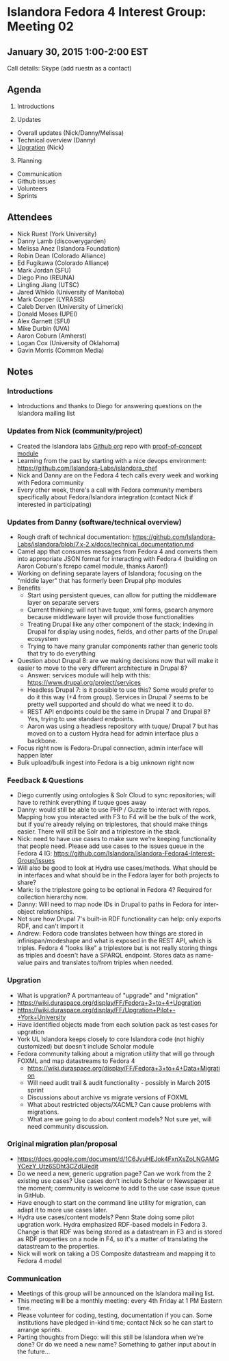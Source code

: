 # Islandora Fedora 4 Interest Group: Meeting 02

## January 30, 2015 1:00-2:00 EST

Call details: Skype (add ruestn as a contact)

## Agenda

1. Introductions

2. Updates
  * Overall updates (Nick/Danny/Melissa)
  * Technical overview (Danny)
  * [Upgration](https://wiki.duraspace.org/display/FF/Upgration+Pilot+-+York+University) (Nick)
  
3. Planning
  * Communication
  * Github issues
  * Volunteers
  * Sprints

## Attendees

* Nick Ruest (York University)
* Danny Lamb (discoverygarden)
* Melissa Anez (Islandora Foundation)
* Robin Dean (Colorado Alliance)
* Ed Fugikawa (Colorado Alliance)
* Mark Jordan (SFU)
* Diego Pino (REUNA)
* Lingling Jiang (UTSC)
* Jared Whiklo (University of Manitoba)
* Mark Cooper (LYRASIS)
* Caleb Derven (University of Limerick)
* Donald Moses (UPEI)
* Alex Garnett (SFU)
* Mike Durbin (UVA)
* Aaron Coburn (Amherst)
* Logan Cox (University of Oklahoma)
* Gavin Morris (Common Media)

## Notes

### Introductions
  * Introductions and thanks to Diego for answering questions on the Islandora mailing list

### Updates from Nick (community/project)
  * Created the Islandora labs [Github org](https://github.com/islandora-labs/) repo with [proof-of-concept module](https://github.com/islandora-labs/islandora) 
  * Learning from the past by starting with a nice devops environment: https://github.com/Islandora-Labs/islandora_chef
  * Nick and Danny are on the Fedora 4 tech calls every week and working with Fedora community
  * Every other week, there's a call with Fedora community members specifically about Fedora/Islandora integration (contact Nick if interested in participating)

### Updates from Danny (software/technical overview)
  * Rough draft of technical documentation: https://github.com/Islandora-Labs/islandora/blob/7.x-2.x/docs/technical_documentation.md
  * Camel app that consumes messages from Fedora 4 and converts them into appropriate JSON format for interacting with Fedora 4 (building on Aaron Coburn's fcrepo camel module, thanks Aaron!)
  * Working on defining separate layers of Islandora; focusing on the "middle layer" that has formerly been Drupal php modules
  * Benefits
    * Start using persistent queues, can allow for putting the middleware layer on separate servers 
    * Current thinking: will not have tuque, xml forms, gsearch anymore because middleware layer will provide those functionalities
    * Treating Drupal like any other component of the stack; indexing in Drupal for display using nodes, fields, and other parts of the Drupal ecosystem
    * Trying to have many granular components rather than generic tools that try to do everything
  * Question about Drupal 8: are we making decisions now that will make it easier to move to the very different architecture in Drupal 8?
    * Answer: services module will help with this: https://www.drupal.org/project/services
    * Headless Drupal 7: is it possible to use this? Some would prefer to do it this way (+4 from group). Services in Drupal 7 seems to be pretty well supported and should do what we need it to do. 
    * REST API endpoints could be the same in Drupal 7 and Drupal 8? Yes, trying to use standard endpoints.
    * Aaron was using a headless repository with tuque/ Drupal 7 but has moved on to a custom Hydra head for admin interface plus a backbone. 
  * Focus right now is Fedora-Drupal connection, admin interface will happen later
  * Bulk upload/bulk ingest into Fedora is a big unknown right now

### Feedback & Questions
  * Diego currently using ontologies & Solr Cloud to sync repositories; will have to rethink everything if tuque goes away
  * Danny: would still be able to use PHP / Guzzle to interact with repos. Mapping how you interacted with F3 to F4 will be the bulk of the work, but if you're already relying on triplestores, that should make things easier. There will still be Solr and a triplestore in the stack. 
  * Nick: need to have use cases to make sure we're keeping functionality that people need. Please add use cases to the issues queue in the Fedora 4 IG: https://github.com/Islandora/Islandora-Fedora4-Interest-Group/issues
  * Will also be good to look at Hydra use cases/methods. What should be in interfaces and what should be in the Fedora layer for both projects to share?
  * Mark: Is the triplestore going to be optional in Fedora 4? Required for collection hierarchy now.
  * Danny: Will need to map node IDs in Drupal to paths in Fedora for inter-object relationships.
  * Not sure how Drupal 7's built-in RDF functionality can help: only exports RDF, and can't import it
  * Andrew: Fedora code translates between how things are stored in infinispan/modeshape and what is exposed in the REST API, which is triples. Fedora 4 "looks like" a triplestore but is not really storing things as triples and doesn't have a SPARQL endpoint. Stores data as name-value pairs and translates to/from triples when needed.

### Upgration
* What is upgration? A portmanteau of "upgrade" and "migration" 
* https://wiki.duraspace.org/display/FF/Fedora+3+to+4+Upgration
* https://wiki.duraspace.org/display/FF/Upgration+Pilot+-+York+University
* Have identified objects made from each solution pack as test cases for upgration
* York UL Islandora keeps closely to core Islandora code (not highly customized) but doesn't include Scholar module
* Fedora community talking about a migration utility that will go through FOXML and map datastreams to Fedora 4
  * https://wiki.duraspace.org/display/FF/Fedora+3+to+4+Data+Migration  
  * Will need audit trail & audit functionality - possibly in March 2015 sprint
  * Discussions about archive vs migrate versions of FOXML
  * What about restricted objects/XACML? Can cause problems with migrations.
  * What are we going to do about content models? Not sure yet, will need community discussion.

### Original migration plan/proposal
* https://docs.google.com/document/d/1C6JvuHEJok4FxnXsZoLNGAMGYCezY_Utz6SDht3CZdU/edit
* Do we need a new, generic upgration page? Can we work from the 2 existing use cases? Use cases don't include Scholar or Newspaper at the moment; community is welcome to add to the use case issue queue in GitHub. 
* Have enough to start on the command line utility for migration, can adapt it to more use cases later.
* Hydra use cases/content models? Penn State doing some pilot upgration work. Hydra emphasized RDF-based models in Fedora 3. Change is that RDF was being stored as a datastream in F3 and is stored as RDF properties on a node in F4, so it's a matter of translating the datastream to the properties. 
* Nick will work on taking a DS Composite datastream and mapping it to Fedora 4 model

### Communication
* Meetings of this group will be announced on the Islandora mailing list.
* This meeting will be a monthly meeting: every 4th Friday at 1 PM Eastern time.
* Please volunteer for coding, testing, documentation if you can. Some institutions have pledged in-kind time; contact Nick so he can start to arrange sprints. 
* Parting thoughts from Diego: will this still be Islandora when we're done? Or do we need a new name? Something to gather input about in the future...

